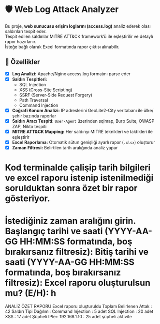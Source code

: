 # 🛡️ Web Log Attack Analyzer

Bu proje, **web sunucusu erişim loglarını (access.log)** analiz ederek olası saldırıları tespit eder.  
Tespit edilen saldırılar MITRE ATT&CK framework’ü ile eşleştirilir ve detaylı rapor hazırlanır.  
İsteğe bağlı olarak Excel formatında rapor çıktısı alınabilir.


## 🚀 Özellikler
- [x] **Log Analizi:** Apache/Nginx access.log formatını parse eder  
- [x] **Saldırı Tespitleri:**
  - SQL Injection
  - XSS (Cross-Site Scripting)
  - SSRF (Server-Side Request Forgery)
  - Path Traversal
  - Command Injection
- [x] **Coğrafi Konum Analizi:** IP adreslerini GeoLite2-City veritabanı ile ülke/şehir bazında raporlar  
- [x] **Saldırı Aracı Tespiti:** `User-Agent` üzerinden sqlmap, Burp Suite, OWASP ZAP, Nikto tespiti  
- [x] **MITRE ATT&CK Mapping:** Her saldırıyı MITRE teknikleri ve taktikleri ile eşleştirir  
- [x] **Excel Raporlama:** Otomatik sütun genişliği ayarlı rapor (`.xlsx`) oluşturur  
- [x] **Zaman Filtresi:** Belirtilen tarih aralığında analiz yapar

# Kod terminalde çalişip tarih bilgileri ve excel raporu istenip istenilmediği sorulduktan sonra özet bir rapor gösteriyor.


İstediğiniz zaman aralığını girin.
Başlangıç tarihi ve saati (YYYY-AA-GG HH:MM:SS formatında, boş bırakırsanız filtresiz):
Bitiş tarihi ve saati (YYYY-AA-GG HH:MM:SS formatında, boş bırakırsanız filtresiz): 
Excel raporu oluşturulsun mu? (E/H): h
============================================================
ANALİZ ÖZET RAPORU
Excel raporu oluşturuldu
Toplam Belirlenen Attak : 42
Saldırı Tipi Dağılımı:
Command Injection : 5 adet
SQL Injection : 20 adet
XSS : 17 adet
Şüpheli IPler:
192.168.1.10 : 25 adet şüpheli aktivite

